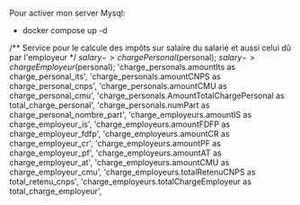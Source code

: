 Pour activer mon server Mysql:
- docker compose up -d

/** Service pour le calcule des impôts sur salaire du salarié et aussi celui dû par l'employeur */
$salary->chargePersonal($personal);
$salary->chargeEmployeur($personal);
'charge_personals.amountIts as charge_personal_its',
'charge_personals.amountCNPS as charge_personal_cnps',
'charge_personals.amountCMU as charge_personal_cmu',
'charge_personals.AmountTotalChargePersonal as total_charge_personal',
'charge_personals.numPart as charge_personal_nombre_part',
'charge_employeurs.amountIS as charge_employeur_is',
'charge_employeurs.amountFDFP as charge_employeur_fdfp',
'charge_employeurs.amountCR as charge_employeur_cr',
'charge_employeurs.amountPF as charge_employeur_pf',
'charge_employeurs.amountAT as charge_employeur_at',
'charge_employeurs.amountCMU as charge_employeur_cmu',
'charge_employeurs.totalRetenuCNPS as total_retenu_cnps',
'charge_employeurs.totalChargeEmployeur as total_charge_employeur',